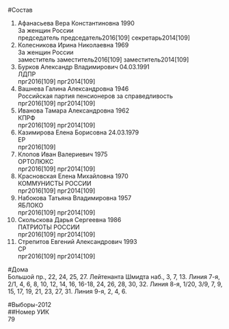 #Состав  
1. Афанасьева Вера Константиновна 1990  
    За женщин России  
    председатель председатель2016[109] секретарь2014[109]  
2. Колесникова Ирина Николаевна 1969  
    За женщин России  
    заместитель заместитель2016[109] заместитель2014[109]  
3. Бурков Александр Владимирович 04.03.1991  
    ЛДПР  
    прг2016[109] прг2014[109]  
4. Вашнева Галина Александровна 1946  
    Российская партия пенсионеров за справедливость  
    прг2016[109] прг2014[109]  
5. Иванова Тамара Александровна 1962  
    КПРФ  
    прг2016[109] прг2014[109]  
6. Казимирова Елена Борисовна 24.03.1979  
    ЕР  
    прг2016[109]  
7. Клопов Иван Валериевич 1975  
    ОРТОЛЮКС  
    прг2016[109] прг2014[109]  
8. Красновская Елена Михайловна 1970  
    КОММУНИСТЫ РОССИИ  
    прг2016[109] прг2014[109]  
9. Набокова Татьяна Владимировна 1957  
    ЯБЛОКО  
    прг2016[109] прг2014[109]  
10. Скольскова Дарья Сергеевна 1986  
    ПАТРИОТЫ РОССИИ  
    прг2016[109] прг2014[109]  
11. Стрепитов Евгений Александрович 1993  
    СР  
    прг2016[109] прг2014[109]  
  
#Дома  
Большой пр.,      22, 24, 25, 27. Лейтенанта Шмидта наб.,     3, 7, 13. Линия  7-я,      2/1, 4, 6, 8, 10, 12, 14, 16, 16-18, 24, 26, 28, 30, 32. Линия  8-я,      1/20, 3/9, 7, 9, 15, 17, 19, 21, 23, 27, 31. Линия  9-я,      2, 4, 6.  
  
#Выборы-2012  
##Номер УИК  
79  
